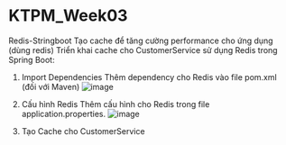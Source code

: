 # KTPM_Week03
Redis-Stringboot
Tạo cache để tăng cường performance cho ứng dụng (dùng  redis)
Triển khai cache cho CustomerService sử dụng Redis trong Spring Boot:

1. Import Dependencies
Thêm dependency cho Redis vào file pom.xml (đối với Maven)
![image](https://github.com/yw07761/KTPM_Week03/assets/89188722/b9d54299-38f6-4f78-a2e0-8fdccb7c4778)

2. Cấu hình Redis
Thêm cấu hình cho Redis trong file application.properties.
![image](https://github.com/yw07761/KTPM_Week03/assets/89188722/3584ae13-a434-4acf-a6de-9134d55e9162)

3. Tạo Cache cho CustomerService
